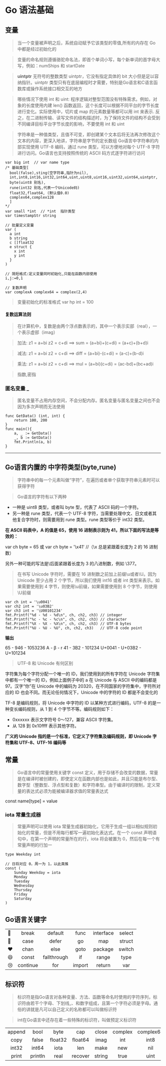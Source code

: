 <h1>Go 语法基础</h1>


## 变量


> 当一个变量被声明之后，系统自动赋予它该类型的零值,所有的内存在 Go 中都是经过初始化的

> 变量的命名规则遵循骆驼命名法，即首个单词小写，每个新单词的首字母大写，例如：numShips 和 startDate

> **uintptr** 无符号的整数类型 uintptr，它没有指定具体的 bit 大小但是足以容纳指针。uintptr 类型只有在底层编程时才需要，特别是Go语言和C语言函数库或操作系统接口相交互的地方

> 哪些情况下使用 int 和 uint: 程序逻辑对整型范围没有特殊需求。例如，对象的长度使用内建 len() 函数返回，这个长度可以根据不同平台的字节长度进行变化。实际使用中，切片或 map 的元素数量等都可以用 int 来表示. 反之，在二进制传输、读写文件的结构描述时，为了保持文件的结构不会受到不同编译目标平台字节长度的影响，不要使用 int 和 uint

> 字符串是一种值类型，且值不可变，即创建某个文本后将无法再次修改这个文本的内容，更深入地讲，字符串是字节的定长数组
> Go语言中字符串的内部实现使用 UTF-8 编码，通过 rune 类型，可以方便地对每个 UTF-8 字符进行访问。Go语言也支持按照传统的 ASCII 码方式逐字符进行访问

```golang
var big int  // var name type 
/* 基础类型[
  bool(false),sting(空字符串,指针为nil),
  int,int8,int16,int32,int64,uint,uint8,uint16,uint32,uint64,uintptr,
  byte(uint8 别名),
  rune(int32 别名,代表一个Unicode码)
  float32,float64, (默认值0.0)
  complex64,complex128
  ]
*/
var small *int  // *int  指针类型
var timestampStr string 

// 批量定义变量
var (
  a int
  b string 
  c []float32
  e struct {
    x int
    y int
  }
)

// 简短格式:定义变量同时初始化,只能在函数内部使用
i,j:=0,1

// 复数声明
var complexA complex64 = complex(2,4)

```
> 变量初始化的标准格式 var hp int = 100

#### 复数运算法则 

> 在计算机中，复数是由两个浮点数表示的，其中一个表示实部（real），一个表示虚部（imag）

> 加法: z1 = a+bi z2 = c+di  ==> sum = (a+bi)+(c+di) = (a+c)+(b+d)i

> 减法: z1 = a+bi z2 = c+di  ==> diff = (a+bi)-(c+di) = (a-c)+(b-d)i

> 乘法: z1 = a+bi z2 = c+di  ==> mul = (a+bi)(c+di) = (ac-bd)+(bc+ad)i

> 指数,密指




### 匿名变量 _ 

> 匿名变量不占用内存空间，不会分配内存。匿名变量与匿名变量之间也不会因为多次声明而无法使用

```golang
func GetData() (int, int) {
    return 100, 200
}
func main(){
    a, _ := GetData()
    _, b := GetData()
    fmt.Println(a, b)
}
```

----
## Go语言内置的 中字符类型(byte,rune)

> 字符串中的每一个元素叫做“字符”，在遍历或者单个获取字符串元素时可以获得字符 

> Go语言的字符有以下两种

 * 一种是 uint8 类型，或者叫 byte 型，代表了 ASCII 码的一个字符。
 * 另一种是 rune 类型，代表一个 UTF-8 字符，当需要处理中文、日文或者其他复合字符时，则需要用到 rune 类型。rune 类型等价于 int32 类型。

**在 ASCII 码表中，A 的值是 65，使用 16 进制表示则为 41，所以下面的写法是等效的：**

  var ch byte = 65 或 var ch byte = '\x41'      //（\x 总是紧跟着长度为 2 的 16 进制数）

  另外一种可能的写法是\后面紧跟着长度为 3 的八进制数，例如 \377。

> 在书写 Unicode 字符时，需要在 16 进制数之前加上前缀\u或者\U。因为 Unicode 至少占用 2 个字节，所以我们使用 int16 或者 int 类型来表示。如果需要使用到 4 字节，则使用\u前缀，如果需要使用到 8 个字节，则使用\U前缀 

```golang
var ch int = '\u0041'
var ch2 int = '\u03B2'
var ch3 int = '\U00101234'
fmt.Printf("%d - %d - %d\n", ch, ch2, ch3) // integer
fmt.Printf("%c - %c - %c\n", ch, ch2, ch3) // character
fmt.Printf("%X - %X - %X\n", ch, ch2, ch3) // UTF-8 bytes
fmt.Printf("%U - %U - %U", ch, ch2, ch3)   // UTF-8 code point
```

**输出**

  65 - 946 - 1053236
  A - β - r
  41 - 3B2 - 101234
  U+0041 - U+03B2 - U+101234

> UTF-8 和 Unicode 有何区别  

字符集为每个字符分配一个唯一的 ID，我们使用到的所有字符在 Unicode 字符集中都有一个唯一的 ID，例如上面例子中的 a 在 Unicode 与 ASCII 中的编码都是 97。汉字“你”在 Unicode 中的编码为 20320，在不同国家的字符集中，字符所对应的 ID 也会不同。而无论任何情况下，Unicode 中的字符的 ID 都是不会变化的

TF-8 是编码规则，将 Unicode 中字符的 ID 以某种方式进行编码，UTF-8 的是一种变长编码规则，从 1 到 4 个字节不等。编码规则如下：

  - 0xxxxxx 表示文字符号 0～127，兼容 ASCII 字符集。
  - 从 128 到 0x10ffff 表示其他字符。

**广义的 Unicode 指的是一个标准，它定义了字符集及编码规则，即 Unicode 字符集和 UTF-8、UTF-16 编码等**

## 常量

> Go语言中的常量使用关键字 const 定义，用于存储不会改变的数据，常量是在编译时被创建的，即使定义在函数内部也是如此，并且只能是布尔型、数字型（整数型、浮点型和复数）和字符串型。由于编译时的限制，定义常量的表达式必须为能被编译器求值的常量表达式

  const name[type] = value 

### iota 常量生成器

> 常量声明可以使用 iota 常量生成器初始化，它用于生成一组以相似规则初始化的常量，但是不用每行都写一遍初始化表达式。在一个 const 声明语句中，在第一个声明的常量所在的行，iota 将会被置为 0，然后在每一个有常量声明的行加一

```golang
type Weekday int

// 日将对应 0，周一为 1，以此类推
const (
    Sunday Weekday = iota
    Monday
    Tuesday
    Wednesday
    Thursday
    Friday
    Saturday
)
```
## Go语言关键字

||   |   |   |   |   |
:----|:---:|:---:|:---:|:---:|:---:|
|:key:| break | default |   func | interface |select |
|:shit:| case |  defer | go | map |struct
|:heart:|chan | else | goto | package| switch
|:smile:|const | fallthrough | if | range | type
|:cry:|continue | for | import |  return |  var


## 标识符

> 标识符是指Go语言对各种变量、方法、函数等命名时使用的字符序列，标识符由若干个字母、下划线_、和数字组成，且第一个字符必须是字母。通俗的讲就是凡可以自己定义的名称都可以叫做标识符

> int在Go语言中还存在着一些特殊的标识符，叫做预定义标识符

| | | | | | | | | |
:--:|:--:|:--:|:--:|:--:|:--:|:--:|:--:|:--:|
append | bool | byte | cap | close |complex |complex64| complex128 |  uint16 |
copy  |false |float32 |float64 |imag | int |int8  |int16 |uint32|
int32 |int64 |iota | len| make|  new| nil| panic| uint64
print |println| real | recover |string | true | uint | uint8| uintptr